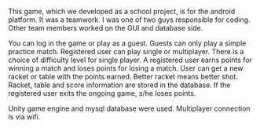 This game, which we developed as a school project, is for the android platform. 
It was a teamwork. I was one of two guys responsible for coding. Other team members worked on the GUI and database side.

You can log in the game or play as a guest.
Guests can only play a simple practice match.
Registered user can play single or multiplayer. There is a choice of difficulty level for single player. A registered user earns points for winning a match and loses points for losing a match. User can get a new racket or table with the points earned. Better racket means better shot. Racket, table and score information are stored in the database. If the registered user exits the ongoing game, s/he loses points.

Unity game engine and mysql database were used. Multiplayer connection is via wifi.
